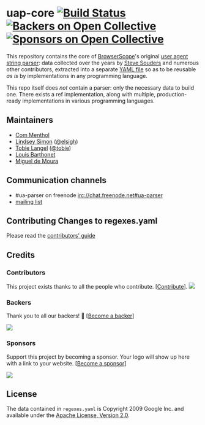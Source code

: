 uap-core [![Build Status](https://secure.travis-ci.org/ua-parser/uap-core.svg?branch=master)](https://travis-ci.org/ua-parser/uap-core) [![Backers on Open Collective](https://opencollective.com/ua-parser/backers/badge.svg)](#backers) [![Sponsors on Open Collective](https://opencollective.com/ua-parser/sponsors/badge.svg)](#sponsors) 
========

This repository contains the core of [BrowserScope][2]'s original [user agent string parser][3]: data collected over the years by [Steve Souders][4] and numerous other contributors, extracted into a separate [YAML file][5] so as to be reusable _as is_ by implementations in any programming language.

This repo itself does _not_ contain a parser: only the necessary data to build one. There exists a ref implementation, along with multiple, production-ready implementations in various programming languages.

Maintainers
-----------

* [Com Menthol](https://github.com/commenthol)
* [Lindsey Simon](https://github.com/elsigh) ([@elsigh](https://twitter.com/elsigh))
* [Tobie Langel](https://github.com/tobie) ([@tobie](https://twitter.com/tobie))
* [Louis Barthonet](https://github.com/lbarthon)
* [Miguel de Moura](https://github.com/migueldemoura)

Communication channels
-----------------------

* \#ua-parser on freenode <irc://chat.freenode.net#ua-parser>
* [mailing list](https://groups.google.com/forum/#!forum/ua-parser)

Contributing Changes to regexes.yaml
------------------------------------

Please read the [contributors' guide](CONTRIBUTING.md)

## Credits
### Contributors

This project exists thanks to all the people who contribute. [[Contribute](CONTRIBUTING.md)].
<img src="https://opencollective.com/ua-parser/contributors.svg?width=890&button=false" />


### Backers

Thank you to all our backers! 🙏 [[Become a backer](https://opencollective.com/ua-parser#backer)]

<a href="https://opencollective.com/ua-parser#backers" target="_blank"><img src="https://opencollective.com/ua-parser/backers.svg?width=890"></a>


### Sponsors

Support this project by becoming a sponsor. Your logo will show up here with a link to your website. [[Become a sponsor](https://opencollective.com/ua-parser#sponsor)]

<a href="https://opencollective.com/ua-parser/sponsor/0/website" target="_blank"><img src="https://opencollective.com/ua-parser/sponsor/0/avatar.svg"></a>



License
-------

The data contained in `regexes.yaml` is Copyright 2009 Google Inc. and available under the [Apache License, Version 2.0][6].

[2]: http://www.browserscope.org
[3]: http://code.google.com/p/ua-parser/
[4]: http://stevesouders.com/
[5]: https://raw.github.com/ua-parser/uap-core/master/regexes.yaml
[6]: http://www.apache.org/licenses/LICENSE-2.0

